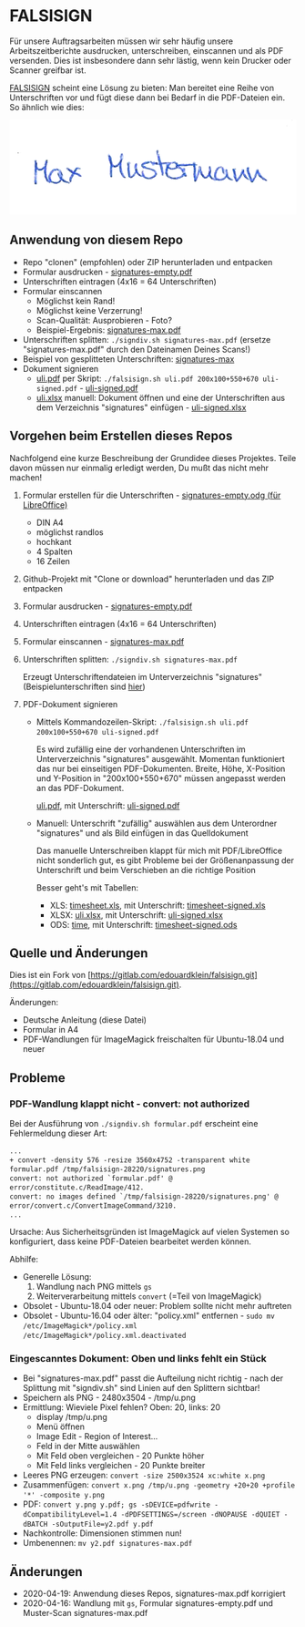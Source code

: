 FALSISIGN
=========

Für unsere Auftragsarbeiten müssen wir sehr häufig unsere
Arbeitszeitberichte ausdrucken, unterschreiben, einscannen
und als PDF versenden. Dies ist insbesondere dann sehr
lästig, wenn kein Drucker oder Scanner greifbar ist.

[FALSISIGN](https://gitlab.com/edouardklein/falsisign.git)
scheint eine Lösung zu bieten: Man bereitet eine Reihe von
Unterschriften vor und fügt diese dann bei Bedarf in die
PDF-Dateien ein. So ähnlich wie dies:

![Unterschrift](signatures-max/signatures-max_1.png)

Anwendung von diesem Repo
-------------------------

- Repo "clonen" (empfohlen) oder ZIP herunterladen und entpacken
- Formular ausdrucken - [signatures-empty.pdf](signatures-empty.pdf)
- Unterschriften eintragen (4x16 = 64 Unterschriften)
- Formular einscannen
    * Möglichst kein Rand!
    * Möglichst keine Verzerrung!
    * Scan-Qualität: Ausprobieren - Foto?
    * Beispiel-Ergebnis: [signatures-max.pdf](signatures-max.pdf)
- Unterschriften splitten: `./signdiv.sh signatures-max.pdf` (ersetze "signatures-max.pdf" durch den Dateinamen Deines Scans!)
- Beispiel von gesplitteten Unterschriften: [signatures-max](signatures-max)
- Dokument signieren
    * [uli.pdf](uli.pdf) per Skript: `./falsisign.sh uli.pdf 200x100+550+670 uli-signed.pdf` - [uli-signed.pdf](uli-signed.pdf)
    * [uli.xlsx](uli.xlsx) manuell: Dokument öffnen und eine der Unterschriften aus dem Verzeichnis "signatures" einfügen - [uli-signed.xlsx](uli-signed.xlsx)

Vorgehen beim Erstellen dieses Repos
------------------------------------

Nachfolgend eine kurze Beschreibung der Grundidee
dieses Projektes. Teile davon müssen nur einmalig
erledigt werden, Du mußt das nicht mehr machen!

1. Formular erstellen für die Unterschriften - [signatures-empty.odg (für LibreOffice)](signatures-empty.odg)
    * DIN A4
    * möglichst randlos
    * hochkant
    * 4 Spalten
    * 16 Zeilen
2. Github-Projekt mit "Clone or download" herunterladen und das ZIP entpacken
3. Formular ausdrucken - [signatures-empty.pdf](signatures-empty.pdf)
4. Unterschriften eintragen (4x16 = 64 Unterschriften)
5. Formular einscannen - [signatures-max.pdf](signatures-max.pdf)
6. Unterschriften splitten: `./signdiv.sh signatures-max.pdf`

   Erzeugt Unterschriftendateien im Unterverzeichnis "signatures" (Beispielunterschriften sind [hier](signatures-max))

7. PDF-Dokument signieren
    * Mittels Kommandozeilen-Skript: `./falsisign.sh uli.pdf 200x100+550+670 uli-signed.pdf` 

      Es wird zufällig eine der vorhandenen Unterschriften im Unterverzeichnis "signatures" ausgewählt.
      Momentan funktioniert das nur bei einseitigen PDF-Dokumenten.
      Breite, Höhe, X-Position und Y-Position in "200x100+550+670" müssen angepasst werden an
      das PDF-Dokument.

      [uli.pdf](uli.pdf), mit Unterschrift: [uli-signed.pdf](uli-signed.pdf)

    * Manuell: Unterschrift "zufällig" auswählen aus dem Unterordner "signatures" und als Bild einfügen
      in das Quelldokument

      Das manuelle Unterschreiben klappt für mich mit PDF/LibreOffice nicht sonderlich gut,
      es gibt Probleme bei der Größenanpassung der Unterschrift und beim Verschieben an die
      richtige Position

      Besser geht's mit Tabellen:
        * XLS: [timesheet.xls](timesheet.xls), mit Unterschrift: [timesheet-signed.xls](timesheet-signed.xls)
        * XLSX: [uli.xlsx](uli.xlsx), mit Unterschrift: [uli-signed.xlsx](uli-signed.xlsx)
        * ODS: [time](timesheet.ods), mit Unterschrift: [timesheet-signed.ods](timesheet-signed.ods)

Quelle und Änderungen
------

Dies ist ein Fork von [https://gitlab.com/edouardklein/falsisign.git](https://gitlab.com/edouardklein/falsisign.git).

Änderungen:

* Deutsche Anleitung (diese Datei)
* Formular in A4
* PDF-Wandlungen für ImageMagick freischalten für Ubuntu-18.04 und neuer

Probleme
--------

### PDF-Wandlung klappt nicht - convert: not authorized

Bei der Ausführung von `./signdiv.sh formular.pdf` erscheint eine Fehlermeldung dieser Art:

```
...
+ convert -density 576 -resize 3560x4752 -transparent white formular.pdf /tmp/falsisign-28220/signatures.png
convert: not authorized `formular.pdf' @ error/constitute.c/ReadImage/412.
convert: no images defined `/tmp/falsisign-28220/signatures.png' @ error/convert.c/ConvertImageCommand/3210.
...
```

Ursache: Aus Sicherheitsgründen ist ImageMagick auf vielen Systemen so konfiguriert, dass keine PDF-Dateien bearbeitet
werden können.

Abhilfe:
* Generelle Lösung:
    1. Wandlung nach PNG mittels `gs`
    2. Weiterverarbeitung mittels `convert` (=Teil von ImageMagick)
* Obsolet - Ubuntu-18.04 oder neuer: Problem sollte nicht mehr auftreten
* Obsolet - Ubuntu-16.04 oder älter: "policy.xml" entfernen - `sudo mv /etc/ImageMagick*/policy.xml /etc/ImageMagick*/policy.xml.deactivated`

### Eingescanntes Dokument: Oben und links fehlt ein Stück

- Bei "signatures-max.pdf" passt die Aufteilung nicht richtig - nach der Splittung mit "signdiv.sh" sind Linien auf den Splittern sichtbar!
- Speichern als PNG - 2480x3504 - /tmp/u.png
- Ermittlung: Wieviele Pixel fehlen? Oben: 20, links: 20
    * display /tmp/u.png
    * Menü öffnen
    * Image Edit - Region of Interest...
    * Feld in der Mitte auswählen
    * Mit Feld oben vergleichen - 20 Punkte höher
    * Mit Feld links vergleichen - 20 Punkte breiter
- Leeres PNG erzeugen: `convert -size 2500x3524 xc:white x.png`
- Zusammenfügen: `convert x.png /tmp/u.png -geometry +20+20 +profile '*' -composite y.png`
- PDF: `convert y.png y.pdf; gs -sDEVICE=pdfwrite -dCompatibilityLevel=1.4 -dPDFSETTINGS=/screen -dNOPAUSE -dQUIET -dBATCH -sOutputFile=y2.pdf y.pdf`
- Nachkontrolle: Dimensionen stimmen nun!
- Umbenennen: `mv y2.pdf signatures-max.pdf`

Änderungen
----------

* 2020-04-19: Anwendung dieses Repos, signatures-max.pdf korrigiert
* 2020-04-16: Wandlung mit `gs`, Formular signatures-empty.pdf und Muster-Scan signatures-max.pdf
